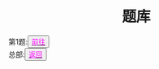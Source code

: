 <html>
<head>
	<title>tiku</title>
	    <style type="text/css">
		<!--
			.blue{color:#0000FF}
			.purple{color: #FF00FF}
			.宋体{font-family:"宋体"}
		-->
        </style>
</head>
<body>
		<h1><center>题库</center></h1>
		<div>第1题:<button title="hello"><a href="https://zhouningyuan1234.github.io/diyiti/"><span class="purple">前往</span></a></button></div>
		<div>总部:<button title="back"><a href="https://zhouningyuan1234.github.io/yyytuandui/"><span class="purple">返回</span></a></button></div>
</body>
</html>
